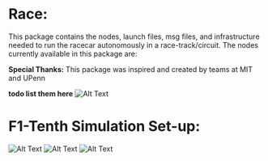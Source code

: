# Race:

This package contains the nodes, launch files, msg files, and infrastructure needed to run the racecar autonomously in a race-track/circuit. The nodes currently available in this package are: 

**Special Thanks:** This package was inspired and created by teams at MIT and UPenn

**todo list them here**
![Alt Text](.images/output.jpeg)


# F1-Tenth Simulation Set-up: 

![Alt Text](./output1.gif)
![Alt Text](.images/output2.gif)
![Alt Text](.images/output3.gif)
 

